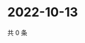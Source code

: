 # 2022-10-13

共 0 条

<!-- BEGIN WEIBO -->
<!-- 最后更新时间 Thu Oct 13 2022 05:18:40 GMT+0800 (China Standard Time) -->

<!-- END WEIBO -->
